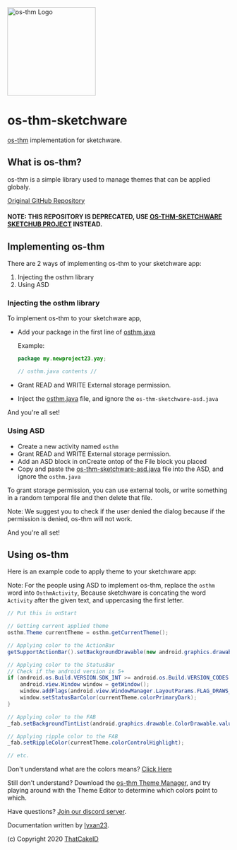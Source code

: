 <img src="https://thatcakeid.com/assets/images/osthmlogo.png" alt="os-thm Logo" width="200"/>

# os-thm-sketchware
[os-thm](https://github.com/ThatCakeID/os-thm-android) implementation for sketchware.

## What is os-thm?
os-thm is a simple library used to manage themes that can be applied globaly.

[Original GitHub Repository](https://github.com/ThatCakeID/os-thm-android)

#### NOTE: THIS REPOSITORY IS DEPRECATED, USE [OS-THM-SKETCHWARE SKETCHUB PROJECT](https://project.sketchub.in/?id=920) INSTEAD.

## Implementing os-thm
There are 2 ways of implementing os-thm to your sketchware app:

1. Injecting the osthm library
2. Using ASD

### Injecting the osthm library
To implement os-thm to your sketchware app,
 - Add your package in the first line of [osthm.java](https://github.com/ThatCakeID/os-thm-sketchware/blob/master/osthm.java)
 
   Example:
   ```java
   package my.newproject23.yay;
   
   // osthm.java contents //
   ```
 
 - Grant READ and WRITE External storage permission.
 - Inject the [osthm.java](https://github.com/ThatCakeID/os-thm-sketchware/blob/master/osthm.java) file, and ignore the `os-thm-sketchware-asd.java`

And you're all set!


### Using ASD
 - Create a new activity named `osthm`
 - Grant READ and WRITE External storage permission. 
 - Add an ASD block in onCreate ontop of the File block you placed
 - Copy and paste the [os-thm-sketchware-asd.java](https://github.com/ThatCakeID/os-thm-sketchware/blob/master/os-thm-sketchware-asd.java) file into the ASD, and ignore the `osthm.java`
 
To grant storage permission, you can use external tools, or write something in a random temporal file and then delete that file.

Note: We suggest you to check if the user denied the dialog because if the permission is denied, os-thm will not work.
 
And you're all set!

## Using os-thm
Here is an example code to apply theme to your sketchware app:

Note: For the people using ASD to implement os-thm, replace the `osthm` word into `OsthmActivity`, Because sketchware is concating the word `Activity` after the given text, and uppercasing the first letter.
```java
// Put this in onStart

// Getting current applied theme
osthm.Theme currentTheme = osthm.getCurrentTheme();

// Applying color to the ActionBar
getSupportActionBar().setBackgroundDrawable(new android.graphics.drawable.ColorDrawable(currentTheme.colorPrimary));

// Applying color to the StatusBar
// Check if the android version is 5+
if (android.os.Build.VERSION.SDK_INT >= android.os.Build.VERSION_CODES.LOLLIPOP) {
    android.view.Window window = getWindow();
    window.addFlags(android.view.WindowManager.LayoutParams.FLAG_DRAWS_SYSTEM_BAR_BACKGROUNDS);
    window.setStatusBarColor(currentTheme.colorPrimaryDark);
}

// Applying color to the FAB
_fab.setBackgroundTintList(android.graphics.drawable.ColorDrawable.valueOf(currentTheme.colorAccent));

// Applying ripple color to the FAB
_fab.setRippleColor(currentTheme.colorControlHighlight);

// etc.
```

Don't understand what are the colors means? [Click Here](https://github.com/ThatCakeID/os-thm-android#colors-meanings)

Still don't understand? Download the [os-thm Theme Manager](https://github.com/ThatCakeID/os-thm-android/releases/latest), and try playing around with the Theme Editor to determine which colors point to which.

Have questions? [Join our discord server](https://discord.gg/9xCpW8E).

Documentation written by [Iyxan23](https://github.com/Iyxan23).

(c) Copyright 2020 [ThatCakeID](https://github.com/ThatCakeID)

